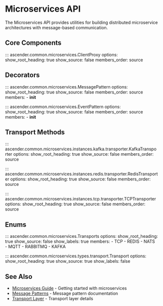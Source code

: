 # Microservices API

The Microservices API provides utilities for building distributed microservice architectures with message-based communication.

## Core Components

::: ascender.common.microservices.ClientProxy
    options:
      show_root_heading: true
      show_source: false
      members_order: source

## Decorators

::: ascender.common.microservices.MessagePattern
    options:
      show_root_heading: true
      show_source: false
      members_order: source
      members:
        - __init__


::: ascender.common.microservices.EventPattern
    options:
      show_root_heading: true
      show_source: false
      members_order: source
      members:
        - __init__


## Transport Methods

::: ascender.common.microservices.instances.kafka.transporter.KafkaTransporter
    options:
      show_root_heading: true
      show_source: false
      members_order: source

::: ascender.common.microservices.instances.redis.transporter.RedisTransporter
    options:
      show_root_heading: true
      show_source: false
      members_order: source

::: ascender.common.microservices.instances.tcp.transporter.TCPTransporter
    options:
      show_root_heading: true
      show_source: false
      members_order: source


## Enums

::: ascender.common.microservices.Transports
    options:
      show_root_heading: true
      show_source: false
      show_labels: true
      members:
        - TCP
        - REDIS
        - NATS 
        - MQTT
        - RABBITMQ
        - KAFKA


::: ascender.common.microservices.types.transport.Transport
    options:
      show_root_heading: true
      show_source: true
      show_labels: false

## See Also

- [Microservices Guide](../microservices/getting-started.md) - Getting started with microservices
- [Message Patterns](../microservices/patterns.md) - Message pattern documentation
- [Transport Layer](../microservices/transports.md) - Transport layer details
